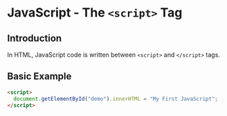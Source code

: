 # JavaScript - The `<script>` Tag

## Introduction
In HTML, JavaScript code is written between `<script>` and `</script>` tags.

## Basic Example
```html
<script>
  document.getElementById("demo").innerHTML = "My First JavaScript";
</script>
